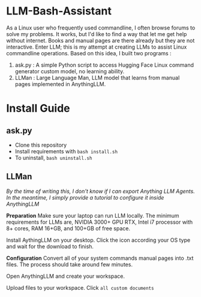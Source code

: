 # LLM-Bash-Assistant

As a Linux user who frequently used commandline, I often browse forums to solve my problems. It works, but I'd like to find a way that let me get help without internet. Books and manual pages are there already but they are not interactive. Enter LLM; this is my attempt at creating LLMs to assist Linux commandline operations. Based on this idea, I built two programs : 
1. ask.py : A simple Python script to access Hugging Face Linux command generator custom model, no learning ability.
2. LLMan : Large Language Man, LLM model that learns from manual pages implemented in AnythingLLM. 

# Install Guide
## ask.py
- Clone this repository
- Install requirements with `bash install.sh`
- To uninstall, `bash uninstall.sh`
## LLMan
_By the time of writing this, I don't know if I can export Anything LLM Agents. In the meantime, I simply provide a tutorial to configure it inside AnythingLLM_

**Preparation**
Make sure your laptop can run LLM locally. The minimum requirements for LLMs are, NVIDIA 3000+ GPU RTX, Intel i7 processor with 8+ cores, RAM 16+GB, and 100+GB of free space. 

Install AythingLLM on your desktop. Click the icon according your OS type and wait for the download to finish.

**Configuration**
Convert all of your system commands manual pages into .txt files. The process should take around few minutes. 

Open AnythingLLM and create your workspace. 

Upload files to your workspace. Click `all custom documents`
